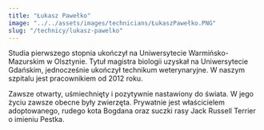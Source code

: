 ```yaml
---
title: "Łukasz Pawełko"
image: "../../assets/images/technicians/ŁukaszPawełko.PNG"
slug: "/technicy/lukasz-pawelko"
---
```


Studia pierwszego stopnia ukończył na Uniwersytecie Warmińsko-Mazurskim w Olsztynie. Tytuł magistra biologii uzyskał na Uniwersytecie Gdańskim, jednocześnie ukończył technikum weterynaryjne. W naszym szpitalu jest pracownikiem od 2012 roku.

Zawsze otwarty, uśmiechnięty i pozytywnie nastawiony do świata. W jego życiu zawsze obecne były zwierzęta. Prywatnie jest właścicielem adoptowanego, rudego kota Bogdana oraz suczki rasy Jack Russell Terrier o imieniu Pestka.

